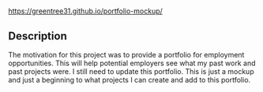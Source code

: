 # <Portfolio Mockup>

<screenshot of the deployed app>

https://greentree31.github.io/portfolio-mockup/

## Description

The motivation for this project was to provide a portfolio for employment opportunities. 
This will help potential employers see what my past work and past projects were. 
I still need to update this portfolio. This is just a mockup and just a beginning to what projects I can create and add to this portfolio.